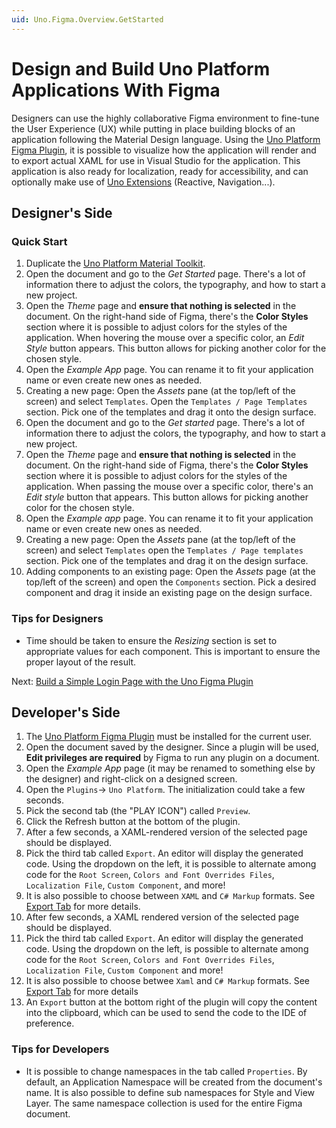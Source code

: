 ```yaml
---
uid: Uno.Figma.Overview.GetStarted
---
```


# Design and Build Uno Platform Applications With Figma

Designers can use the highly collaborative Figma environment to fine-tune the User Experience (UX) while putting in place building blocks of an application following the Material Design language.
Using the [Uno Platform Figma Plugin](../download.md), it is possible to visualize how the application will render and to export actual XAML for use in Visual Studio for the application. This application is also ready for localization, ready for accessibility, and can optionally make use of [Uno Extensions](https://aka.platform.uno/uno-extensions) (Reactive, Navigation...).

## Designer's Side

### Quick Start

1. Duplicate the [Uno Platform Material Toolkit](https://aka.platform.uno/uno-figma-material-toolkit).
1. Open the document and go to the _Get Started_ page. There's a lot of information there to adjust the colors, the typography, and how to start a new project.
1. Open the _Theme_ page and **ensure that nothing is selected** in the document. On the right-hand side of Figma, there's the **Color Styles** section where it is possible to adjust colors for the styles of the application. When hovering the mouse over a specific color, an _Edit Style_ button appears. This button allows for picking another color for the chosen style.
1. Open the _Example App_ page. You can rename it to fit your application name or even create new ones as needed.
1. Creating a new page: Open the _Assets_ pane (at the top/left of the screen) and select `Templates`. Open the `Templates / Page Templates` section. Pick one of the templates and drag it onto the design surface.
1. Open the document and go to the _Get started_ page. There's a lot of information there to adjust the colors, the typography, and how to start a new project.
1. Open the _Theme_ page and **ensure that nothing is selected** in the document. On the right-hand side of Figma, there's the **Color Styles** section where it is possible to adjust colors for the styles of the application. When passing the mouse over a specific color, there's an _Edit style_ button that appears. This button allows for picking another color for the chosen style.
1. Open the _Example app_ page. You can rename it to fit your application name or even create new ones as needed.
1. Creating a new page: Open the _Assets_ pane (at the top/left of the screen) and select `Templates` open the `Templates / Page templates` section. Pick one of the templates and drag it on the design surface.
1. Adding components to an existing page: Open the _Assets_ page (at the top/left of the screen) and open the `Components` section. Pick a desired component and drag it inside an existing page on the design surface.

### Tips for Designers

* Time should be taken to ensure the _Resizing_ section is set to appropriate values for each component. This is important to ensure the proper layout of the result.

Next: [Build a Simple Login Page with the Uno Figma Plugin](../learn/designers/simple-login-page.md)

## Developer's Side

1. The [Uno Platform Figma Plugin](../download.md) must be installed for the current user.
1. Open the document saved by the designer. Since a plugin will be used, **Edit privileges are required** by Figma to run any plugin on a document.
1. Open the _Example App_ page (it may be renamed to something else by the designer) and right-click on a designed screen.
1. Open the `Plugins`-> `Uno Platform`. The initialization could take a few seconds.
1. Pick the second tab (the "PLAY ICON") called `Preview`.
1. Click the Refresh button at the bottom of the plugin.
1. After a few seconds, a XAML-rendered version of the selected page should be displayed.
1. Pick the third tab called `Export`. An editor will display the generated code. Using the dropdown on the left, it is possible to alternate among code for the `Root Screen`, `Colors and Font Overrides Files`, `Localization File`, `Custom Component`, and more!
1. It is also possible to choose between `XAML` and `C# Markup` formats. See [Export Tab](../learn/developers/export-tab.md) for more details.
1. After few seconds, a XAML rendered version of the selected page should be displayed.
1. Pick the third tab called `Export`. An editor will display the generated code. Using the dropdown on the left, is possible to alternate among code for the `Root Screen`, `Colors and Font Overrides Files`,  `Localization File`, `Custom Component` and more!
1. It is also possible to choose betwee `Xaml` and `C# Markup` formats. See [Export Tab](../learn/developers/export-tab.md) for more details
1. An `Export` button at the bottom right of the plugin will copy the content into the clipboard, which can be used to send the code to the IDE of preference.

### Tips for Developers

* It is possible to change namespaces in the tab called `Properties`. By default, an Application Namespace will be created from the document's name. It is also possible to define sub namespaces for Style and View Layer. The same namespace collection is used for the entire Figma document.
